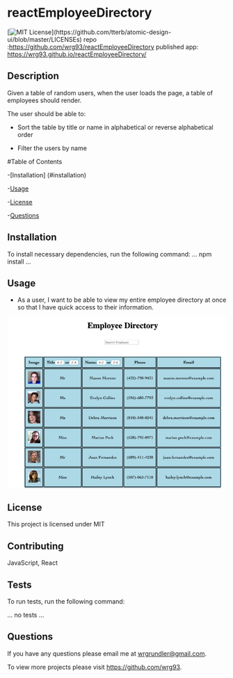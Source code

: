# reactEmployeeDirectory

[![MIT License](https://img.shields.io/apm/l/atomic-design-ui.svg?)](https://github.com/tterb/atomic-design-ui/blob/master/LICENSEs)
repo :https://github.com/wrg93/reactEmployeeDirectory
published app: https://wrg93.github.io/reactEmployeeDirectory/

    
## Description
Given a table of random users, when the user loads the page, a table of employees should render. 

The user should be able to:

  * Sort the table by title or name in alphabetical or reverse alphabetical order

  * Filter the users by name
    
#Table of Contents
    
-[Installation] (#installation)
    
-[Usage](#usage)
    
-[License](#license)
    
-[Questions](#questions)
    
## Installation
    
To install necessary dependencies, run the following command:
...
npm install
...
    
## Usage
    
* As a user, I want to be able to view my entire employee directory at once so that I have quick access to their information.

![](deployedEmployeeDirectory.png)
    
## License
    
This project is licensed under MIT
    
## Contributing
    
JavaScript, React
    
## Tests
    
To run tests, run the following command:
  
...
no tests
...
    
## Questions
    
If you have any questions please email me at wrgrundler@gmail.com. 

To view more projects please visit https://github.com/wrg93.
    
